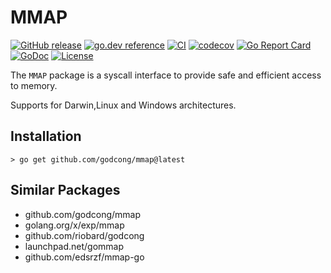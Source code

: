 # MMAP
[![GitHub release](https://img.shields.io/github/release/godcong/mmap.svg)](https://github.com/godcong/mmap/releases)
[![go.dev reference](https://img.shields.io/badge/go.dev-reference-007d9c?logo=go&logoColor=white&style=flat)](https://pkg.go.dev/github.com/godcong/mmap)
[![CI](https://github.com/godcong/mmap/workflows/CI/badge.svg)](https://github.com/godcong/mmap/actions)
[![codecov](https://codecov.io/gh/godcong/mmap/branch/master/graph/badge.svg)](https://codecov.io/gh/godcong/mmap)
[![Go Report Card](https://goreportcard.com/badge/github.com/godcong/mmap)](https://goreportcard.com/report/github.com/godcong/mmap)
[![GoDoc](https://godoc.org/github.com/godcong/mmap?status.svg)](https://godoc.org/github.com/godcong/mmap)
[![License](https://img.shields.io/badge/License-BSD--3-blue.svg)](https://github.com/godcong/mmap/blob/master/LICENSE)

The `MMAP` package is a syscall interface to provide safe and efficient access to memory.

Supports for Darwin,Linux and Windows architectures.

## Installation

```
> go get github.com/godcong/mmap@latest
```

## Similar Packages

- github.com/godcong/mmap
- golang.org/x/exp/mmap
- github.com/riobard/godcong
- launchpad.net/gommap
- github.com/edsrzf/mmap-go